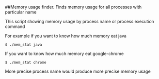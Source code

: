 ##Memory usage finder. Finds memory usage for all processes with particular name

This script showing memory usage by process name or process execution command

For example if you want to know how much memory eat java

    $ ./mem_stat java

If you want to know how much memory eat google-chrome

    $ ./mem_stat chrome

More precise process name would produce more precise memory usage
